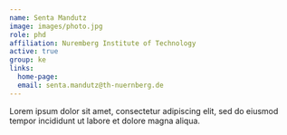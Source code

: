 ```yaml
---
name: Senta Mandutz
image: images/photo.jpg
role: phd
affiliation: Nuremberg Institute of Technology
active: true
group: ke
links:
  home-page: 
  email: senta.mandutz@th-nuernberg.de
---
```


Lorem ipsum dolor sit amet, consectetur adipiscing elit, sed do eiusmod tempor incididunt ut labore et dolore magna aliqua.
